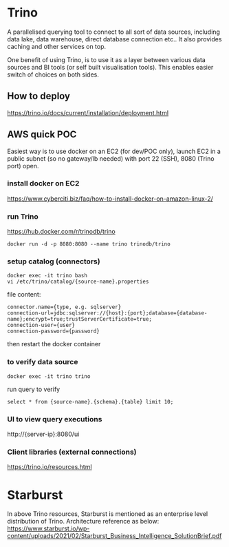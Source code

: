 # Trino
A parallelised querying tool to connect to all sort of data sources, including data lake, data warehouse, direct database connection etc.. It also provides caching and other services on top. 

One benefit of using Trino, is to use it as a layer between various data sources and BI tools (or self built visualisation tools). This enables easier switch of choices on both sides. 

## How to deploy
https://trino.io/docs/current/installation/deployment.html

## AWS quick POC
Easiest way is to use docker on an EC2 (for dev/POC only), launch EC2 in a public subnet (so no gateway/lb needed) with port 22 (SSH), 8080 (Trino port) open.

### install docker on EC2
https://www.cyberciti.biz/faq/how-to-install-docker-on-amazon-linux-2/

### run Trino
https://hub.docker.com/r/trinodb/trino
```
docker run -d -p 8080:8080 --name trino trinodb/trino
```

### setup catalog (connectors)
```
docker exec -it trino bash
vi /etc/trino/catalog/{source-name}.properties
```
file content:
```
connector.name={type, e.g. sqlserver}
connection-url=jdbc:sqlserver://{host}:{port};database={database-name};encrypt=true;trustServerCertificate=true;
connection-user={user}
connection-password={password}
```
then restart the docker container

### to verify data source
```
docker exec -it trino trino
```
run query to verify
```
select * from {source-name}.{schema}.{table} limit 10;
```

### UI to view query executions
http://{server-ip}:8080/ui

### Client libraries (external connections)
https://trino.io/resources.html

# Starburst
In above Trino resources, Starburst is mentioned as an enterprise level distribution of Trino. Architecture reference as below:
https://www.starburst.io/wp-content/uploads/2021/02/Starburst_Business_Intelligence_SolutionBrief.pdf
